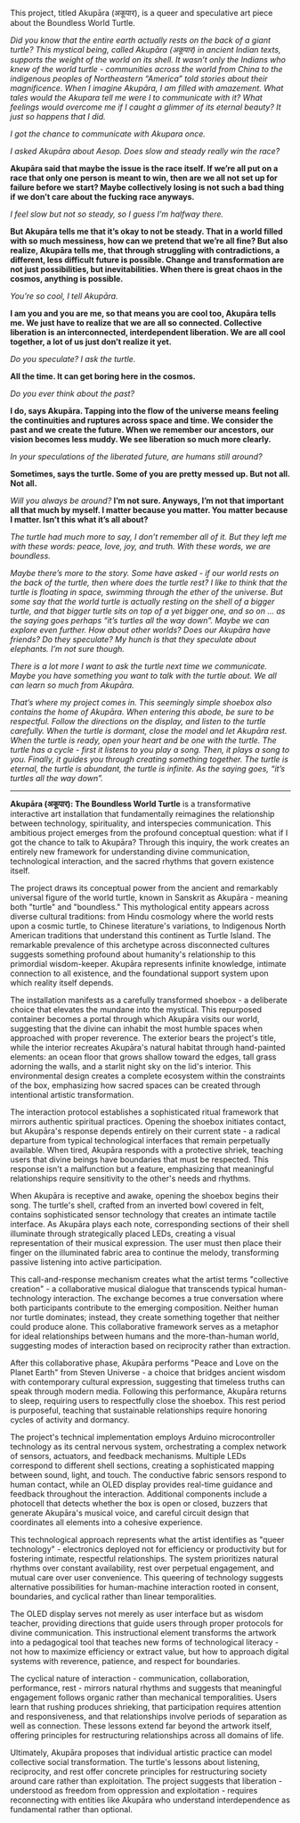 This project, titled Akupāra (अकूपार), is a queer and speculative art piece about the Boundless World Turtle. 

*Did you know that the entire earth actually rests on the back of a giant turtle? 
This mystical being, called Akupāra (अकूपार) in ancient Indian texts, supports the weight of the world on its shell. It wasn’t only the Indians who knew of the world turtle - communities across the world from China to the indigenous peoples of Northeastern “America” told stories about their magnificence. When I imagine Akupāra, I am filled with amazement. What tales would the Akupara tell me were I to communicate with it? What feelings would overcome me if I caught a glimmer of its eternal beauty? It just so happens that I did.*

*I got the chance to communicate with Akupara once.* 

*I asked Akupāra about Aesop. Does slow and steady really win the race?*

**Akupāra said that maybe the issue is the race itself. If we’re all put on a race that only one person is meant to win, then are we all not set up for failure before we start? Maybe collectively losing is not such a bad thing if we don’t care about the fucking race anyways.**

*I feel slow but not so steady, so I guess I’m halfway there.* 

**But Akupāra tells me that it’s okay to not be steady. That in a world filled with so much messiness, how can we pretend that we’re all fine? But also realize, Akupāra tells me, that through struggling with contradictions, a different, less difficult future is possible. Change and transformation are not just possibilities, but inevitabilities. When there is great chaos in the cosmos, anything is possible.**

*You’re so cool, I tell Akupāra.*

**I am you and you are me, so that means you are cool too, Akupāra tells me. We just have to realize that we are all so connected. Collective liberation is an interconnected, interdependent liberation. We are all cool together, a lot of us just don’t realize it yet.**

*Do you speculate? I ask the turtle.*

**All the time. It can get boring here in the cosmos.**

*Do you ever think about the past?*

**I do, says Akupāra. Tapping into the flow of the universe means feeling the continuities and ruptures across space and time. We consider the past and we create the future. When we remember our ancestors, our vision becomes less muddy. We see liberation so much more clearly.**

*In your speculations of the liberated future, are humans still around?*

**Sometimes, says the turtle. Some of you are pretty messed up. But not all. Not all.** 

*Will you always be around?*
**I’m not sure. Anyways, I’m not that important all that much by myself. I matter because you matter. You matter because I matter. Isn’t this what it’s all about?**


*The turtle had much more to say, I don’t remember all of it. But they left me with these words: peace, love, joy, and truth. With these words, we are boundless.*

*Maybe there’s more to the story. Some have asked - if our world rests on the back of the turtle, then where does the turtle rest? I like to think that the turtle is floating in space, swimming through the ether of the universe. But some say that the world turtle is actually resting on the shell of a bigger turtle, and that bigger turtle sits on top of a yet bigger one, and so on … as the saying goes perhaps “it’s turtles all the way down”. Maybe we can explore even further. How about other worlds? Does our Akupāra have friends? Do they speculate? My hunch is that they speculate about elephants. I’m not sure though.* 

*There is a lot more I want to ask the turtle next time we communicate. Maybe you have something you want to talk with the turtle about. We all can learn so much from Akupāra.*

*That’s where my project comes in. This seemingly simple shoebox also contains the home of Akupāra. When entering this abode, be sure to be respectful. Follow the directions on the display, and listen to the turtle carefully. When the turtle is dormant, close the model and let Akupāra rest. When the turtle is ready, open your heart and be one with the turtle. The turtle has a cycle - first it listens to you play a song. Then, it plays a song to you. Finally, it guides you through creating something together. The turtle is eternal, the turtle is abundant, the turtle is infinite. As the saying goes, “it’s turtles all the way down”.*


--- 

**Akupāra (अकूपार): The Boundless World Turtle** is a transformative interactive art installation that fundamentally reimagines the relationship between technology, spirituality, and interspecies communication. This ambitious project emerges from the profound conceptual question: what if I got the chance to talk to Akupāra? Through this inquiry, the work creates an entirely new framework for understanding divine communication, technological interaction, and the sacred rhythms that govern existence itself.

The project draws its conceptual power from the ancient and remarkably universal figure of the world turtle, known in Sanskrit as Akupāra - meaning both "turtle" and "boundless." This mythological entity appears across diverse cultural traditions: from Hindu cosmology where the world rests upon a cosmic turtle, to Chinese literature's variations, to Indigenous North American traditions that understand this continent as Turtle Island. The remarkable prevalence of this archetype across disconnected cultures suggests something profound about humanity's relationship to this primordial wisdom-keeper. Akupāra represents infinite knowledge, intimate connection to all existence, and the foundational support system upon which reality itself depends.

The installation manifests as a carefully transformed shoebox - a deliberate choice that elevates the mundane into the mystical. This repurposed container becomes a portal through which Akupāra visits our world, suggesting that the divine can inhabit the most humble spaces when approached with proper reverence. The exterior bears the project's title, while the interior recreates Akupāra's natural habitat through hand-painted elements: an ocean floor that grows shallow toward the edges, tall grass adorning the walls, and a starlit night sky on the lid's interior. This environmental design creates a complete ecosystem within the constraints of the box, emphasizing how sacred spaces can be created through intentional artistic transformation.

The interaction protocol establishes a sophisticated ritual framework that mirrors authentic spiritual practices. Opening the shoebox initiates contact, but Akupāra's response depends entirely on their current state - a radical departure from typical technological interfaces that remain perpetually available. When tired, Akupāra responds with a protective shriek, teaching users that divine beings have boundaries that must be respected. This response isn't a malfunction but a feature, emphasizing that meaningful relationships require sensitivity to the other's needs and rhythms.

When Akupāra is receptive and awake, opening the shoebox begins their song. The turtle's shell, crafted from an inverted bowl covered in felt, contains sophisticated sensor technology that creates an intimate tactile interface. As Akupāra plays each note, corresponding sections of their shell illuminate through strategically placed LEDs, creating a visual representation of their musical expression. The user must then place their finger on the illuminated fabric area to continue the melody, transforming passive listening into active participation.

This call-and-response mechanism creates what the artist terms "collective creation" - a collaborative musical dialogue that transcends typical human-technology interaction. The exchange becomes a true conversation where both participants contribute to the emerging composition. Neither human nor turtle dominates; instead, they create something together that neither could produce alone. This collaborative framework serves as a metaphor for ideal relationships between humans and the more-than-human world, suggesting modes of interaction based on reciprocity rather than extraction.

After this collaborative phase, Akupāra performs "Peace and Love on the Planet Earth" from Steven Universe - a choice that bridges ancient wisdom with contemporary cultural expression, suggesting that timeless truths can speak through modern media. Following this performance, Akupāra returns to sleep, requiring users to respectfully close the shoebox. This rest period is purposeful, teaching that sustainable relationships require honoring cycles of activity and dormancy.

The project's technical implementation employs Arduino microcontroller technology as its central nervous system, orchestrating a complex network of sensors, actuators, and feedback mechanisms. Multiple LEDs correspond to different shell sections, creating a sophisticated mapping between sound, light, and touch. The conductive fabric sensors respond to human contact, while an OLED display provides real-time guidance and feedback throughout the interaction. Additional components include a photocell that detects whether the box is open or closed, buzzers that generate Akupāra's musical voice, and careful circuit design that coordinates all elements into a cohesive experience.

This technological approach represents what the artist identifies as "queer technology" - electronics deployed not for efficiency or productivity but for fostering intimate, respectful relationships. The system prioritizes natural rhythms over constant availability, rest over perpetual engagement, and mutual care over user convenience. This queering of technology suggests alternative possibilities for human-machine interaction rooted in consent, boundaries, and cyclical rather than linear temporalities.

The OLED display serves not merely as user interface but as wisdom teacher, providing directions that guide users through proper protocols for divine communication. This instructional element transforms the artwork into a pedagogical tool that teaches new forms of technological literacy - not how to maximize efficiency or extract value, but how to approach digital systems with reverence, patience, and respect for boundaries.

The cyclical nature of interaction - communication, collaboration, performance, rest - mirrors natural rhythms and suggests that meaningful engagement follows organic rather than mechanical temporalities. Users learn that rushing produces shrieking, that participation requires attention and responsiveness, and that relationships involve periods of separation as well as connection. These lessons extend far beyond the artwork itself, offering principles for restructuring relationships across all domains of life.

Ultimately, Akupāra proposes that individual artistic practice can model collective social transformation. The turtle's lessons about listening, reciprocity, and rest offer concrete principles for restructuring society around care rather than exploitation. The project suggests that liberation - understood as freedom from oppression and exploitation - requires reconnecting with entities like Akupāra who understand interdependence as fundamental rather than optional.
